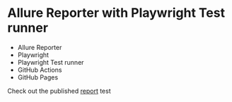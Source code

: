 # Allure Reporter with Playwright Test runner

* Allure Reporter
* Playwright
* Playwright Test runner
* GitHub Actions
* GitHub Pages

Check out the published [report](https://elaichenkov.github.io/allure-playwright-example/13/)
test